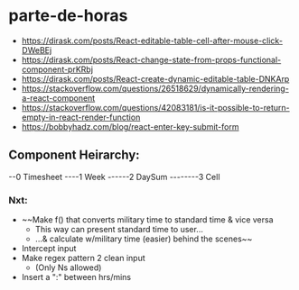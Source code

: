 # parte-de-horas
  - https://dirask.com/posts/React-editable-table-cell-after-mouse-click-DWeBEj
  - https://dirask.com/posts/React-change-state-from-props-functional-component-prKRbj
  - https://dirask.com/posts/React-create-dynamic-editable-table-DNKArp
  - https://stackoverflow.com/questions/26518629/dynamically-rendering-a-react-component
  - https://stackoverflow.com/questions/42083181/is-it-possible-to-return-empty-in-react-render-function
  - https://bobbyhadz.com/blog/react-enter-key-submit-form

## Component Heirarchy: 
--0 Timesheet
----1 Week
------2 DaySum
--------3 Cell

### Nxt:
 - ~~Make f() that converts military time to standard time & vice versa
   * This way can present standard time to user...
   * ...& calculate w/military time (easier) behind the scenes~~
 - Intercept input
 - Make regex pattern 2 clean input 
   * (Only Ns allowed)
 - Insert a ":" between hrs/mins